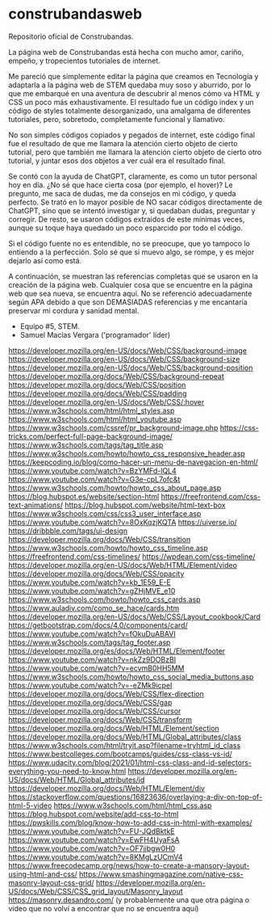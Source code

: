 # construbandasweb
Repositorio oficial de Construbandas.

La página web de Construbandas está hecha con mucho amor, cariño, empeño, y tropecientos tutoriales de internet.

Me pareció que simplemente editar la página que creamos en Tecnología y adaptarla a la página web de STEM quedaba muy soso y aburrido, por lo que me embarqué en una aventura de descubrir al menos cómo va HTML y CSS un poco más exhaustivamente. El resultado fue un código index y un código de styles totalmente desorganizado, una amalgama de diferentes tutoriales, pero, sobretodo, completamente funcional y llamativo.

No son simples códigos copiados y pegados de internet, este código final fue el resultado de que me llamara la atención cierto objeto de cierto tutorial, pero que también me llamara la atención cierto objeto de cierto otro tutorial, y juntar esos dos objetos a ver cuál era el resultado final.

Se contó con la ayuda de ChatGPT, claramente, es como un tutor personal hoy en día. ¿No sé que hace cierta cosa (por ejemplo, el hover)? Le pregunto, me saca de dudas, me da consejos en mi código, y queda perfecto. Se trató en lo mayor posible de NO sacar códigos directamente de ChatGPT, sino que se intentó investigar y, si quedaban dudas, preguntar y corregir. De resto, se usaron códigos extraidos de este mínimas veces, aunque su toque haya quedado un poco esparcido por todo el código. 

Si el código fuente no es entendible, no se preocupe, que yo tampoco lo entiendo a la perfección. Solo sé que si muevo algo, se rompe, y es mejor dejarlo así como está.

A continuación, se muestran las referencias completas que se usaron en la creación de la página web. Cualquier cosa que se encuentre en la página web que sea nueva, se encuentra aquí. No se referenció adecuadamente según APA debido a que son DEMASIADAS referencias y me encantaría preservar mi cordura y sanidad mental.

- Equipo #5, STEM.
- Samuel Macías Vergara ('programador' líder)

https://developer.mozilla.org/en-US/docs/Web/CSS/background-image
https://developer.mozilla.org/en-US/docs/Web/CSS/background-size
https://developer.mozilla.org/en-US/docs/Web/CSS/background-position
https://developer.mozilla.org/docs/Web/CSS/background-repeat
https://developer.mozilla.org/docs/Web/CSS/position
https://developer.mozilla.org/docs/Web/CSS/padding
https://developer.mozilla.org/en-US/docs/Web/CSS/:hover
https://www.w3schools.com/html/html_styles.asp
https://www.w3schools.com/html/html_youtube.asp
https://www.w3schools.com/cssref/pr_background-image.php
https://css-tricks.com/perfect-full-page-background-image/
https://www.w3schools.com/tags/tag_title.asp
https://www.w3schools.com/howto/howto_css_responsive_header.asp
https://keepcoding.io/blog/como-hacer-un-menu-de-navegacion-en-html/
https://www.youtube.com/watch?v=BzYMFd-lQL4
https://www.youtube.com/watch?v=G3e-cpL7ofc&t
https://www.w3schools.com/howto/howto_css_about_page.asp
https://blog.hubspot.es/website/section-html
https://freefrontend.com/css-text-animations/
https://blog.hubspot.com/website/html-text-box
https://www.w3schools.com/css/css3_user_interface.asp
https://www.youtube.com/watch?v=8OxKqzjKQTA
https://uiverse.io/
https://dribbble.com/tags/ui-design
https://developer.mozilla.org/docs/Web/CSS/transition
https://www.w3schools.com/howto/howto_css_timeline.asp
https://freefrontend.com/css-timelines/
https://wpdean.com/css-timeline/
https://developer.mozilla.org/en-US/docs/Web/HTML/Element/video
https://developer.mozilla.org/docs/Web/CSS/opacity
https://www.youtube.com/watch?v=kb_1E59_E-E
https://www.youtube.com/watch?v=gZHjMVE_e10
https://www.w3schools.com/howto/howto_css_cards.asp
https://www.auladiv.com/como_se_hace/cards.htm
https://developer.mozilla.org/en-US/docs/Web/CSS/Layout_cookbook/Card
https://getbootstrap.com/docs/4.0/components/card/
https://www.youtube.com/watch?v=fOkuDuABAVI
https://www.w3schools.com/tags/tag_footer.asp
https://developer.mozilla.org/es/docs/Web/HTML/Element/footer
https://www.youtube.com/watch?v=nkZz9DOBzBI
https://www.youtube.com/watch?v=ecvmB0HH5MM
https://www.w3schools.com/howto/howto_css_social_media_buttons.asp
https://www.youtube.com/watch?v=-eZMk9icpeI
https://developer.mozilla.org/docs/Web/CSS/flex-direction
https://developer.mozilla.org/docs/Web/CSS/gap
https://developer.mozilla.org/docs/Web/CSS/cursor
https://developer.mozilla.org/docs/Web/CSS/transform
https://developer.mozilla.org/docs/Web/HTML/Element/section
https://developer.mozilla.org/docs/Web/HTML/Global_attributes/class
https://www.w3schools.com/html/tryit.asp?filename=tryhtml_id_class
https://www.bestcolleges.com/bootcamps/guides/css-class-vs-id/
https://www.udacity.com/blog/2021/01/html-css-class-and-id-selectors-everything-you-need-to-know.html
https://developer.mozilla.org/en-US/docs/Web/HTML/Global_attributes/id
https://developer.mozilla.org/docs/Web/HTML/Element/div
https://stackoverflow.com/questions/16823636/overlaying-a-div-on-top-of-html-5-video
https://www.w3schools.com/html/html_css.asp
https://blog.hubspot.com/website/add-css-to-html
https://pwskills.com/blog/know-how-to-add-css-in-html-with-examples/
https://www.youtube.com/watch?v=FU-JQdBktkE
https://www.youtube.com/watch?v=EwFH4UyaFsA
https://www.youtube.com/watch?v=OF7jjbgw0H0
https://www.youtube.com/watch?v=8KMgLzUCmV4
https://www.freecodecamp.org/news/how-to-create-a-mansory-layout-using-html-and-css/
https://www.smashingmagazine.com/native-css-masonry-layout-css-grid/
https://developer.mozilla.org/en-US/docs/Web/CSS/CSS_grid_layout/Masonry_layout
https://masonry.desandro.com/
(y probablemente una que otra página o video que no volví a encontrar que no se encuentra aquí)
